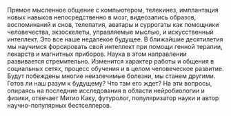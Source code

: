 Прямое мысленное общение с компьютером, телекинез, имплантация новых навыков непосредственно в мозг, видеозапись образов, воспоминаний и снов, телепатия, аватары и суррогаты как помощники человечества, экзоскелеты, управляемые мыслью, и искусственный интеллект. Это все наше недалекое будущее. В ближайшие десятилетия мы научимся форсировать свой интеллект при помощи генной терапии, лекарств и магнитных приборов. Наука в этом
направлении развивается стремительно. Изменится характер работы и общения в социальных сетях, процесс обучения и в целом человеческое развитие. Будут побеждены многие неизлечимые болезни, мы станем другими. Готов ли наш разум к будущему? Что там его ждет? На эти вопросы, опираясь на последние исследования в области нейробиологии и физики, отвечает Митио Каку, футуролог, популяризатор науки и автор научно-популярных бестселлеров.